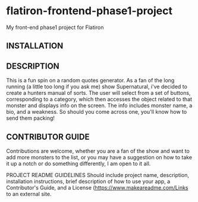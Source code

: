 # flatiron-frontend-phase1-project

My front-end phase1 project for Flatiron

## INSTALLATION

## DESCRIPTION

This is a fun spin on a random quotes generator. As a fan of the long running (a little too long if you ask me) show Supernatural, i've decided to create a hunters manual of sorts. The user will select from a set of buttons, corresponding to a category, which then accesses the object related to that monster and displays info on the screen. The info includes monster name, a bio, and a weakness. So should you come across one, you'll know how to send them packing!

## CONTRIBUTOR GUIDE

Contributions are welcome, whether you are a fan of the show and want to add more monsters to the list, or you may have a suggestion on how to take it up a notch or do something differently, I am open to it all.

PROJECT README GUIDELINES
Should include project name, description, installation instructions, brief description of how to use your app, a Contributor's Guide, and a License (https://www.makeareadme.com/Links to an external site.
